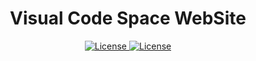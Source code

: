 <h1 align="center"><b>Visual Code Space WebSite</b></h1>

<div align="center">
<a href="https://visualcodespace.com.br">
    <img src="https://vercelbadge.vercel.app/api/teixeira0x/visual-code-space.github.io" alt="License">
</a>
<a href="https://opensource.org/licenses/GPL-3.0">
    <img src="https://img.shields.io/badge/License-GPLv3-blue.svg" alt="License">
</a>
</div>
